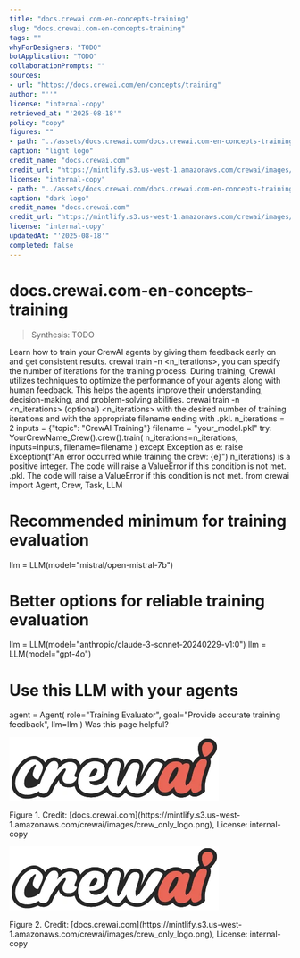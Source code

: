 ```yaml
---
title: "docs.crewai.com-en-concepts-training"
slug: "docs.crewai.com-en-concepts-training"
tags: ""
whyForDesigners: "TODO"
botApplication: "TODO"
collaborationPrompts: ""
sources:
- url: "https://docs.crewai.com/en/concepts/training"
author: "''"
license: "internal-copy"
retrieved_at: "'2025-08-18'"
policy: "copy"
figures: ""
- path: "../assets/docs.crewai.com/docs.crewai.com-en-concepts-training/71bc45159c09.webp"
caption: "light logo"
credit_name: "docs.crewai.com"
credit_url: "https://mintlify.s3.us-west-1.amazonaws.com/crewai/images/crew_only_logo.png"
license: "internal-copy"
- path: "../assets/docs.crewai.com/docs.crewai.com-en-concepts-training/71bc45159c09.webp"
caption: "dark logo"
credit_name: "docs.crewai.com"
credit_url: "https://mintlify.s3.us-west-1.amazonaws.com/crewai/images/crew_only_logo.png"
license: "internal-copy"
updatedAt: "'2025-08-18'"
completed: false
---
```


# docs.crewai.com-en-concepts-training

> Synthesis: TODO

Learn how to train your CrewAI agents by giving them feedback early on and get consistent results.
crewai train -n <n_iterations>, you can specify the number of iterations for the training process.
During training, CrewAI utilizes techniques to optimize the performance of your agents along with human feedback.
This helps the agents improve their understanding, decision-making, and problem-solving abilities.
crewai train -n <n_iterations> <filename> (optional)
<n_iterations> with the desired number of training iterations and
<filename> with the appropriate filename ending with
.pkl.
n_iterations = 2
inputs = {"topic": "CrewAI Training"}
filename = "your_model.pkl"
try:
YourCrewName_Crew().crew().train(
n_iterations=n_iterations,
inputs=inputs,
filename=filename
)
except Exception as e:
raise Exception(f"An error occurred while training the crew: {e}")
n_iterations) is a positive integer. The code will raise a
ValueError if this condition is not met.
.pkl. The code will raise a
ValueError if this condition is not met.
from crewai import Agent, Crew, Task, LLM
# Recommended minimum for training evaluation
llm = LLM(model="mistral/open-mistral-7b")
# Better options for reliable training evaluation
llm = LLM(model="anthropic/claude-3-sonnet-20240229-v1:0")
llm = LLM(model="gpt-4o")
# Use this LLM with your agents
agent = Agent(
role="Training Evaluator",
goal="Provide accurate training feedback",
llm=llm
)
Was this page helpful?

![light logo](../assets/docs.crewai.com/docs.crewai.com-en-concepts-training/71bc45159c09.webp)
<figcaption>Figure 1. Credit: [docs.crewai.com](https://mintlify.s3.us-west-1.amazonaws.com/crewai/images/crew_only_logo.png), License: internal-copy</figcaption>

![dark logo](../assets/docs.crewai.com/docs.crewai.com-en-concepts-training/71bc45159c09.webp)
<figcaption>Figure 2. Credit: [docs.crewai.com](https://mintlify.s3.us-west-1.amazonaws.com/crewai/images/crew_only_logo.png), License: internal-copy</figcaption>
